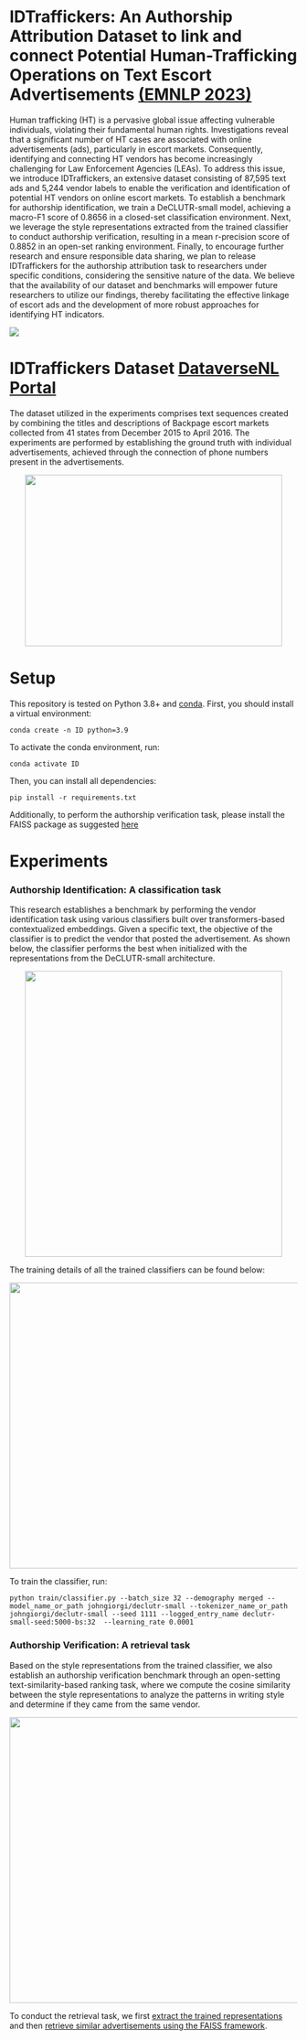 # IDTraffickers: An Authorship Attribution Dataset to link and connect Potential Human-Trafficking Operations on Text Escort Advertisements [(EMNLP 2023)](https://arxiv.org/abs/2310.05484)

Human trafficking (HT) is a pervasive global issue affecting vulnerable individuals, violating their fundamental human rights. Investigations reveal that a significant number of HT cases are associated with online advertisements (ads), particularly in escort markets. Consequently, identifying and connecting HT vendors has become increasingly challenging for Law Enforcement Agencies (LEAs). To address this issue, we introduce IDTraffickers, an extensive dataset consisting of 87,595 text ads and 5,244 vendor labels to enable the verification and identification of potential HT vendors on online escort markets. To establish a benchmark for authorship identification, we train a DeCLUTR-small model, achieving a macro-F1 score of 0.8656 in a closed-set classification environment. Next, we leverage the style representations extracted from the trained classifier to conduct authorship verification, resulting in a mean r-precision score of 0.8852 in an open-set ranking environment. Finally, to encourage further research and ensure responsible data sharing, we plan to release IDTraffickers for the authorship attribution task to researchers under specific conditions, considering the sensitive nature of the data. We believe that the availability of our dataset and benchmarks will empower future researchers to utilize our findings, thereby facilitating the effective linkage of escort ads and the development of more robust approaches for identifying HT indicators.

![](https://github.com/vageeshSaxena/IDTraffickers-EMNLP2023/blob/main/Images/Screenshot%20from%202023-10-12%2022-18-06.png)

# IDTraffickers Dataset [DataverseNL Portal](https://dataverse.nl/dataset.xhtml?persistentId=doi:10.34894/NZ7VLC)

The dataset utilized in the experiments comprises text sequences created by combining the titles and descriptions of Backpage escort markets collected from 41 states from December 2015 to April 2016. The experiments are performed by establishing the ground truth with individual advertisements, achieved through the connection of phone numbers present in the advertisements. 

<p align="center">
  <img src="https://github.com/vageeshSaxena/IDTraffickers-EMNLP2023/blob/main/Images/Screenshot%20from%202023-10-12%2022-18-53.png" width="450" height="300">
</p>

# Setup
This repository is tested on Python 3.8+ and [conda](https://docs.conda.io/projects/miniconda/en/latest/). First, you should install a virtual environment:
```
conda create -n ID python=3.9
```

To activate the conda environment, run:
```
conda activate ID
```

Then, you can install all dependencies:
```
pip install -r requirements.txt
```

Additionally, to perform the authorship verification task, please install the FAISS package as suggested [here](https://github.com/facebookresearch/faiss/blob/main/INSTALL.md)


# Experiments
### Authorship Identification: A classification task
This research establishes a benchmark by performing the vendor identification task using various classifiers built over transformers-based contextualized embeddings. Given a specific text, the objective of the classifier is to predict the vendor that posted the advertisement. As shown below, the classifier performs the best when initialized with the representations from the DeCLUTR-small architecture. 
<p align="center">
  <img src="https://github.com/vageeshSaxena/IDTraffickers-EMNLP2023/blob/main/Images/Screenshot%20from%202023-10-12%2022-19-17.png" width="450" height="500">
</p>

The training details of all the trained classifiers can be found below:
<p align="center">
  <img src="https://github.com/vageeshSaxena/IDTraffickers-EMNLP2023/blob/main/Images/Screenshot%20from%202023-10-12%2022-20-22.png" width="800" height="500">
</p>

To train the classifier, run:
```
python train/classifier.py --batch_size 32 --demography merged --model_name_or_path johngiorgi/declutr-small --tokenizer_name_or_path johngiorgi/declutr-small --seed 1111 --logged_entry_name declutr-small-seed:5000-bs:32  --learning_rate 0.0001
```

### Authorship Verification: A retrieval task
Based on the style representations from the trained classifier, we also establish an authorship verification benchmark through an open-setting text-similarity-based ranking task, where we compute the cosine similarity between the style representations to analyze the patterns in writing style and determine if they came from the same vendor. 

<p align="center">
  <img src="https://github.com/vageeshSaxena/IDTraffickers-EMNLP2023/blob/main/Images/Screenshot%20from%202023-10-12%2022-19-43.png" width="800" height="500">
</p>

To conduct the retrieval task, we first [extract the trained representations](https://github.com/vageeshSaxena/IDTraffickers/blob/main/analysis/extract_embeddings.ipynb) and then [retrieve similar advertisements using the FAISS framework](https://github.com/vageeshSaxena/IDTraffickers/blob/main/analysis/faiss.ipynb).
